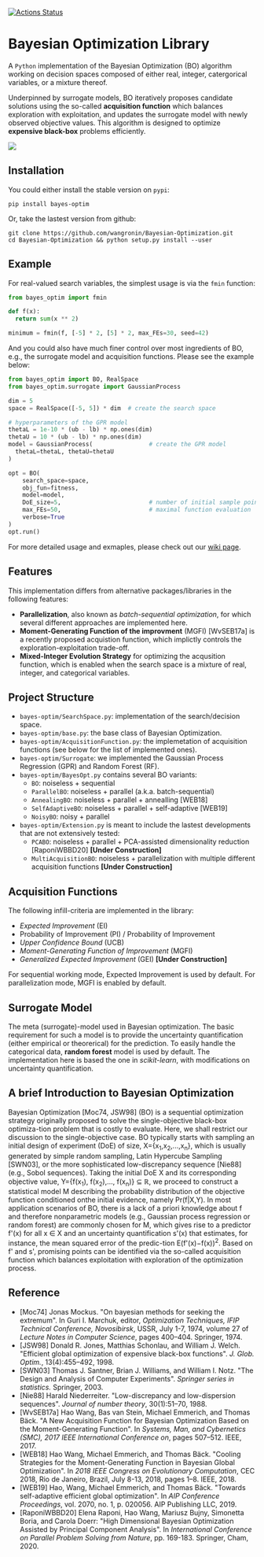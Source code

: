 [![Actions Status](https://github.com/wangronin/Bayesian-Optimization/workflows/Build%20and%20Test/badge.svg)](https://github.com/wangronin/Bayesian-Optimization/actions)

# Bayesian Optimization Library

A `Python` implementation of the Bayesian Optimization (BO) algorithm working on decision spaces composed of either real, integer, catergorical variables, or a mixture thereof.

Underpinned by surrogate models, BO iteratively proposes candidate solutions using the so-called **acquisition function** which balances exploration with exploitation, and updates the surrogate model with newly observed objective values. This algorithm is designed to optimize **expensive black-box** problems efficiently.

![](assets/BO-example.gif)

## Installation

You could either install the stable version on `pypi`:

```shell
pip install bayes-optim
```

Or, take the lastest version from github:

```shell
git clone https://github.com/wangronin/Bayesian-Optimization.git
cd Bayesian-Optimization && python setup.py install --user
```

## Example

For real-valued search variables, the simplest usage is via the `fmin` function:

```python
from bayes_optim import fmin

def f(x):
  return sum(x ** 2)

minimum = fmin(f, [-5] * 2, [5] * 2, max_FEs=30, seed=42)
```

And you could also have much finer control over most ingredients of BO, e.g., the surrogate
model and acquisition functions. Please see the example below:

```python
from bayes_optim import BO, RealSpace
from bayes_optim.surrogate import GaussianProcess

dim = 5
space = RealSpace([-5, 5]) * dim  # create the search space

# hyperparameters of the GPR model
thetaL = 1e-10 * (ub - lb) * np.ones(dim)
thetaU = 10 * (ub - lb) * np.ones(dim)
model = GaussianProcess(                # create the GPR model
  thetaL=thetaL, thetaU=thetaU
)

opt = BO(
    search_space=space,
    obj_fun=fitness,
    model=model,
    DoE_size=5,                         # number of initial sample points
    max_FEs=50,                         # maximal function evaluation
    verbose=True
)
opt.run()
```

For more detailed usage and exmaples, please check out our [wiki page](https://github.com/wangronin/Bayesian-Optimization/wiki).

## Features

This implementation differs from alternative packages/libraries in the following features:

* **Parallelization**, also known as _batch-sequential optimization_, for which several different approaches are implemented here.
* **Moment-Generating Function of the improvment** (MGFI) [WvSEB17a] is a recently proposed acquistion function, which implictly controls the exploration-exploitation trade-off.
* **Mixed-Integer Evolution Strategy** for optimizing the acqusition function, which is enabled when the search space is a mixture of real, integer, and categorical variables.

## Project Structure

* `bayes-optim/SearchSpace.py`: implementation of the search/decision space.
* `bayes-optim/base.py`: the base class of Bayesian Optimization.
* `bayes-optim/AcquisitionFunction.py`: the implemetation of acquisition functions (see below for the list of implemented ones).
* `bayes-optim/Surrogate`: we implemented the Gaussian Process Regression (GPR) and Random Forest (RF).
* `bayes-optim/BayesOpt.py` contains several BO variants:
  * `BO`: noiseless + sequential
  * `ParallelBO`: noiseless + parallel (a.k.a. batch-sequential)
  * `AnnealingBO`: noiseless + parallel + annealling [WEB18]
  * `SelfAdaptiveBO`: noiseless + parallel + self-adaptive [WEB19]
  * `NoisyBO`: noisy + parallel
* `bayes-optim/Extension.py` is meant to include the lastest developments that are not extensively tested:
  * `PCABO`: noiseless + parallel + PCA-assisted dimensionality reduction [RaponiWBBD20] **[Under Construction]**
  * `MultiAcquisitionBO`: noiseless + parallelization with multiple different acquisition functions **[Under Construction]**

<!-- * `optimizer/`: the optimization algorithm to maximize the infill-criteria, two algorithms are implemented:
      1. **CMA-ES**: Covariance Martix Adaptation Evolution Strategy for _continuous_ optimization problems.
      2. **MIES**: Mixed-Integer Evolution Strategy for mixed-integer/categorical optimization problems. -->

## Acquisition Functions

The following infill-criteria are implemented in the library:

* _Expected Improvement_ (EI)
* Probability of Improvement (PI) / Probability of Improvement
* _Upper Confidence Bound_ (UCB)
* _Moment-Generating Function of Improvement_ (MGFI)
* _Generalized Expected Improvement_ (GEI) **[Under Construction]**

For sequential working mode, Expected Improvement is used by default. For parallelization mode, MGFI is enabled by default.

## Surrogate Model

The meta (surrogate)-model used in Bayesian optimization. The basic requirement for such a model is to provide the uncertainty quantification (either empirical or theorerical) for the prediction. To easily handle the categorical data, __random forest__ model is used by default. The implementation here is based the one in _scikit-learn_, with modifications on uncertainty quantification.

## A brief Introduction to Bayesian Optimization

Bayesian Optimization [Moc74, JSW98] (BO) is a sequential optimization strategy originally proposed to solve the single-objective black-box optimiza-tion problem that is costly to evaluate. Here, we shall restrict our discussion to the single-objective case. BO typically starts with sampling an initial design of experiment (DoE) of size, X={x<sub>1</sub>,x<sub>2</sub>,...,x<sub>n</sub>}, which is usually generated by simple random sampling, Latin Hypercube Sampling [SWN03], or the more sophisticated low-discrepancy sequence [Nie88] (e.g., Sobol sequences). Taking the initial DoE X and its corresponding objective value, Y={f(x<sub>1</sub>), f(x<sub>2</sub>),..., f(x<sub>n</sub>)} ⊆ ℝ, we proceed to construct a statistical model M describing the probability distribution of the objective function conditioned onthe initial evidence, namely Pr(f|X,Y). In most application scenarios of BO, there is a lack of a priori knowledge about f and therefore nonparametric models (e.g., Gaussian process regression or random forest) are commonly chosen for M, which gives rise to a predictor f'(x) for all x ∈ X and an uncertainty quantification s'(x) that estimates, for instance, the mean squared error of the predic-tion E(f'(x)−f(x))<sup>2</sup>. Based on f' and s', promising points can be identified via the so-called acquisition function which balances exploitation with exploration of the optimization process.

<!-- Bayesian optimization is __sequential design strategy__ that does not require the derivatives of the objective function and is designed to solve expensive global optimization problems. Compared to alternative optimization algorithms (or other design of experiment methods), the very distinctive feature of this method is the usage of a __posterior distribution__ over the (partially) unknown objective function, which is obtained via __Bayesian inference__. This optimization framework is proposed by Jonas Mockus and Antanas Zilinskas, et al.

Formally, the goal is to approach the global optimum, using a sequence of variables:
$$\mathbf{x}_1,\mathbf{x}_2, \ldots, \mathbf{x}_n \in S \subseteq \mathbb{R}^d,$$
which resembles the search sequence in stochastic hill-climbing, simulated annealing and (1+1)-strategies. The only difference is that such a sequence is __not__ necessarily random and it is actually deterministic (in principle) for Bayesian optimization. In order to approach the global optimum, this algorithm iteratively seeks for an optimal choice as the next candidate variable adn the choice can be considered as a decision function:
\[\mathbf{x}_{n+1} = d_n\left(\{\mathbf{x}_i\}_{i=1}^n, \{y_i\}_{i=1}^n \right), \quad y_i = f(\mathbf{x}_i) + \varepsilon,\]
meaning that it takes the history of the optimization in order to make a decision. The quality of a decision can be measured by the following loss function that is the optimality error or optimality gap:
$$\epsilon(f, d_n) = f(\mathbf{x}_n) - f(\mathbf{x}^*),\quad \text{in the objective space,}$$
or
$$\epsilon(f, d_n) = ||\mathbf{x}_n - \mathbf{x}^*||,\quad \text{in the decision space,}$$
Using this error measure, the step-wise optimization task can be formulated as:
$$d_n^* = \operatorname{arg\,min}_{d_n}\epsilon(f, d_n)$$
This optimization task requires the full knowledge on the objective function $f$, which is not available (of course...). Alternatively, in Bayesian optimization, it is assumed that the objective function belongs to a function family or _function space_, e.g. $\mathcal{C}^1(\mathbb{R}^d):$ the space of continuous functions on $\mathbb{R}^d$ that have continuous first-order derivatives.

Without loss of generality, let's assume our objective function is in such a function space:
$$f\in \mathcal{C}^1\left(\mathbb{R}^d\right)$$
Then, it is possible to pose a prior distribution of _function_ $f$ in $\mathcal{C}^1\left(\mathbb{R}^d\right)$ (given that this space is also measurable):
$$f \sim P(f)$$
This prior distribution models our belief on $f$ before observing any data samples from it. The likelihood can be obtained by observing (noisy) samples on this function $f$, which is the  joint probability (density) of observing the data set given the function $f$:
$$P(\{\mathbf{x}_i\}_{i=1}^n, \{y_i\}_{i=1}^n | f)$$
Then, using the Bayes rule, the __posterior__ distribution of $f$ is calculated as:
$$\underbrace{P(f | \{\mathbf{x}_i\}_{i=1}^n, \{y_i\}_{i=1}^n)}_{\text{posterior}} \propto \underbrace{P(\{\mathbf{x}_i\}_{i=1}^n, \{y_i\}_{i=1}^n | f)}_{\text{likelihood/evidence}}\underbrace{P(f)}_{\text{prior}}$$
Intuitively, the posterior tells us that how the function $f$ distributes once some data/evidence from it are available. At this point, our knowledge on $f$ is better than nothing, but it is represented as a distribution, containing uncertainties. Therefore, the optimal decision-making task can be tackled by optimizing the expected loss function:
$$
d_n^{BO} = \operatorname{arg\,min}_{d_n}\mathbb{E}\left[\epsilon(f, d_n) \; |\; \{\mathbf{x}_i\}_{i=1}^n, \{y_i\}_{i=1}^n)\right]\\
\quad\quad\quad\;\:= \operatorname{arg\,min}_{d_n}\int_{\mathcal{C}^1\left(\mathbb{R}^d\right)}\epsilon(f, d_n) \mathrm{d} P(f | \{\mathbf{x}_i\}_{i=1}^n, \{y_i\}_{i=1}^n)
$$
In practice, the loss function $\epsilon$ is not used because there is not knowledge on the global optimum of $f$. Instead, the improvement between two iterations/steps (as defined in section $1$) is commonly used. The expectation in Eq.~\ref{eq:infill} is the so-called __infill-criteria__, __acquisition function__ or __selection criteria__. Some commonly used ones are: Expected Improvement (EI), Probability of Improvement (PI) and Upper (lower) Confidence Bound (UCB).

As for the prior distribution, the mostly used one is Gaussian and such a distribution on functions is __Gaussian process__ (random field). It is also possible to consider the Gaussian process as a _surrogate_ or simple a model on the unknown function $f$. In this sense, some other models are also often exploited, e.g. Student's t process and random forest (in SMAC and SPOT). However, the usage of random forest models brings me some additional thinkings (see the following sections).

The same algorithmic idea was re-advertised in the name of "Efficient Global Optimization"" (EGO) by Donald R. Jones. As pointed out in Jone's paper on taxonomy of global optimization methods, the bayesian optimization can be viewed as a special case of a broader family of similar algorithms, that is call "global optimization based on response surfaces", Model-based Optimization (MBO) (some references here from Bernd Bischl) or Sequential MBO. -->

## Reference

* [Moc74] Jonas Mockus. "On bayesian methods for seeking the extremum". In Guri I. Marchuk, editor, _Optimization Techniques, IFIP Technical Conference, Novosibirsk_, USSR, July 1-7, 1974, volume 27 of _Lecture Notes in Computer Science_, pages 400–404. Springer, 1974.
* [JSW98] Donald R. Jones, Matthias Schonlau, and William J. Welch. "Efficient global optimization of expensive black-box functions". _J. Glob. Optim._, 13(4):455–492, 1998.
* [SWN03] Thomas J. Santner, Brian J. Williams, and William I. Notz. "The Design and Analysis of Computer Experiments". _Springer series in statistics._ Springer, 2003.
* [Nie88] Harald Niederreiter. "Low-discrepancy and low-dispersion sequences". _Journal of number theory_, 30(1):51–70, 1988.
* [WvSEB17a] Hao Wang, Bas van Stein, Michael Emmerich, and Thomas Bäck. "A New Acquisition Function for Bayesian Optimization Based on the Moment-Generating Function". In _Systems, Man, and Cybernetics (SMC), 2017 IEEE International Conference on_, pages 507–512. IEEE, 2017.
* [WEB18] Hao Wang, Michael Emmerich, and Thomas Bäck. "Cooling Strategies for the Moment-Generating Function in Bayesian Global Optimization". In _2018 IEEE Congress on Evolutionary Computation_, CEC 2018, Rio de Janeiro, Brazil, July 8-13, 2018, pages 1–8. IEEE, 2018.
* [WEB19] Hao, Wang, Michael Emmerich, and Thomas Bäck. "Towards self-adaptive efficient global optimization". In _AIP Conference Proceedings_, vol. 2070, no. 1, p. 020056. AIP Publishing LLC, 2019.
* [RaponiWBBD20] Elena Raponi, Hao Wang, Mariusz Bujny, Simonetta Boria, and Carola Doerr: "High Dimensional Bayesian Optimization Assisted by Principal Component Analysis". In _International Conference on Parallel Problem Solving from Nature_, pp. 169-183. Springer, Cham, 2020.

